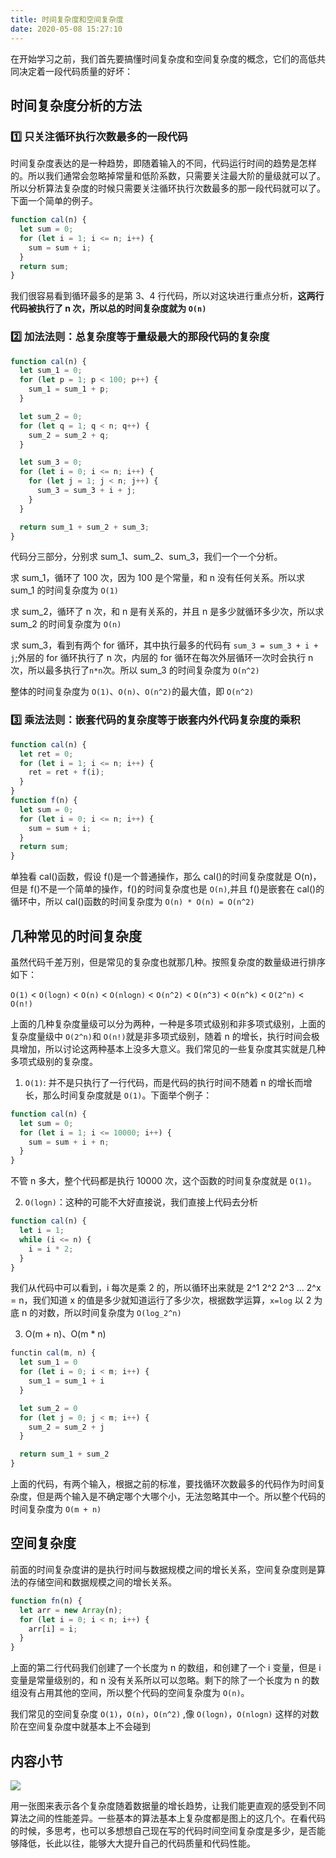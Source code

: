 ```yaml
---
title: 时间复杂度和空间复杂度
date: 2020-05-08 15:27:10
---
```


在开始学习之前，我们首先要搞懂时间复杂度和空间复杂度的概念，它们的高低共同决定着一段代码质量的好坏：

## 时间复杂度分析的方法

### 1️⃣ 只关注循环执行次数最多的一段代码

时间复杂度表达的是一种趋势，即随着输入的不同，代码运行时间的趋势是怎样的。所以我们通常会忽略掉常量和低阶系数，只需要关注最大阶的量级就可以了。所以分析算法复杂度的时候只需要关注循环执行次数最多的那一段代码就可以了。下面一个简单的例子。

```js {3}
function cal(n) {
  let sum = 0;
  for (let i = 1; i <= n; i++) {
    sum = sum + i;
  }
  return sum;
}
```

我们很容易看到循环最多的是第 3、4 行代码，所以对这块进行重点分析，**这两行代码被执行了 n 次，所以总的时间复杂度就为 `O(n)`**

### 2️⃣ 加法法则：总复杂度等于量级最大的那段代码的复杂度

```js
function cal(n) {
  let sum_1 = 0;
  for (let p = 1; p < 100; p++) {
    sum_1 = sum_1 + p;
  }

  let sum_2 = 0;
  for (let q = 1; q < n; q++) {
    sum_2 = sum_2 + q;
  }

  let sum_3 = 0;
  for (let i = 0; i <= n; i++) {
    for (let j = 1; j < n; j++) {
      sum_3 = sum_3 + i + j;
    }
  }

  return sum_1 + sum_2 + sum_3;
}
```

代码分三部分，分别求 sum_1、sum_2、sum_3，我们一个一个分析。

求 sum_1，循环了 100 次，因为 100 是个常量，和 n 没有任何关系。所以求 sum_1 的时间复杂度为 `O(1)`

求 sum_2，循环了 n 次，和 n 是有关系的，并且 n 是多少就循环多少次，所以求 sum_2 的时间复杂度为 `O(n)`

求 sum_3，看到有两个 for 循环，其中执行最多的代码有 `sum_3 = sum_3 + i + j`;外层的 for 循环执行了 n 次，内层的 for 循环在每次外层循环一次时会执行 n 次，所以最多执行了`n*n`次。所以 sum_3 的时间复杂度为 `O(n^2)`

整体的时间复杂度为 `O(1)`、`O(n)`、`O(n^2)`的最大值，即 `O(n^2)`

### 3️⃣ 乘法法则：嵌套代码的复杂度等于嵌套内外代码复杂度的乘积

```js
function cal(n) {
  let ret = 0;
  for (let i = 1; i <= n; i++) {
    ret = ret + f(i);
  }
}
function f(n) {
  let sum = 0;
  for (let i = 0; i <= n; i++) {
    sum = sum + i;
  }
  return sum;
}
```

单独看 cal()函数，假设 f()是一个普通操作，那么 cal()的时间复杂度就是 O(n)，但是 f()不是一个简单的操作，f()的时间复杂度也是 `O(n)`,并且 f()是嵌套在 cal()的循环中，所以 cal()函数的时间复杂度为 `O(n) * O(n) = O(n^2)`

## 几种常见的时间复杂度

虽然代码千差万别，但是常见的复杂度也就那几种。按照复杂度的数量级进行排序如下：

`O(1)` < `O(logn)` < `O(n)` < `O(nlogn)` < `O(n^2)` < `O(n^3)` < `O(n^k)` < `O(2^n)` < `O(n!)`

上面的几种复杂度量级可以分为两种，一种是多项式级别和非多项式级别，上面的复杂度量级中 `O(2^n)`和 `O(n!)`就是非多项式级别，随着 n 的增长，执行时间会极具增加，所以讨论这两种基本上没多大意义。我们常见的一些复杂度其实就是几种多项式级别的复杂度。

1. `O(1)`: 并不是只执行了一行代码，而是代码的执行时间不随着 n 的增长而增长，那么时间复杂度就是 `O(1)`。下面举个例子：

```js
function cal(n) {
  let sum = 0;
  for (let i = 1; i <= 10000; i++) {
    sum = sum + i + n;
  }
}
```

不管 n 多大，整个代码都是执行 10000 次，这个函数的时间复杂度就是 `O(1)`。

2. `O(logn)`：这种的可能不大好直接说，我们直接上代码去分析

```js
function cal(n) {
  let i = 1;
  while (i <= n) {
    i = i * 2;
  }
}
```

我们从代码中可以看到，i 每次是乘 2 的，所以循环出来就是 2^1 2^2 2^3 ... 2^x = n，我们知道 x 的值是多少就知道运行了多少次，根据数学运算，`x=log` 以 2 为底 n 的对数，所以时间复杂度为 `O(log_2^n)`

3. O(m + n)、O(m \* n)

```js
functin cal(m, n) {
  let sum_1 = 0
  for (let i = 0; i < m; i++) {
    sum_1 = sum_1 + i
  }

  let sum_2 = 0
  for (let j = 0; j < m; i++) {
    sum_2 = sum_2 + j
  }

  return sum_1 + sum_2
}
```

上面的代码，有两个输入，根据之前的标准，要找循环次数最多的代码作为时间复杂度，但是两个输入是不确定哪个大哪个小，无法忽略其中一个。所以整个代码的时间复杂度为 `O(m + n)`

## 空间复杂度

前面的时间复杂度讲的是执行时间与数据规模之间的增长关系，空间复杂度则是算法的存储空间和数据规模之间的增长关系。

```js
function fn(n) {
  let arr = new Array(n);
  for (let i = 0; i < n; i++) {
    arr[i] = i;
  }
}
```

上面的第二行代码我们创建了一个长度为 n 的数组，和创建了一个 i 变量，但是 i 变量是常量级别的，和 n 没有关系所以可以忽略。剩下的除了一个长度为 n 的数组没有占用其他的空间，所以整个代码的空间复杂度为 `O(n)`。

我们常见的空间复杂度 `O(1)`，`O(n)`，`O(n^2)` ,像 `O(logn)`，`O(nlogn)` 这样的对数阶在空间复杂度中就基本上不会碰到

## 内容小节

![](https://alvin-cdn.oss-cn-shenzhen.aliyuncs.com/images/time-complexity.png)

用一张图来表示各个复杂度随着数据量的增长趋势，让我们能更直观的感受到不同算法之间的性能差异。一些基本的算法基本上复杂度都是图上的这几个。在看代码的时候，多思考，也可以多想想自己现在写的代码时间空间复杂度是多少，是否能够降低，长此以往，能够大大提升自己的代码质量和代码性能。
